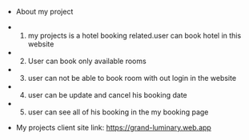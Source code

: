 - About my project
- 1. my projects is a hotel booking related.user can book hotel in this website
- 2. User can book only available rooms
- 3. user can not be able to book room with out login in the website
- 4. user can be update and cancel his booking date
- 5. user can see all of his booking in the my booking page


- My projects client site link:  https://grand-luminary.web.app
    